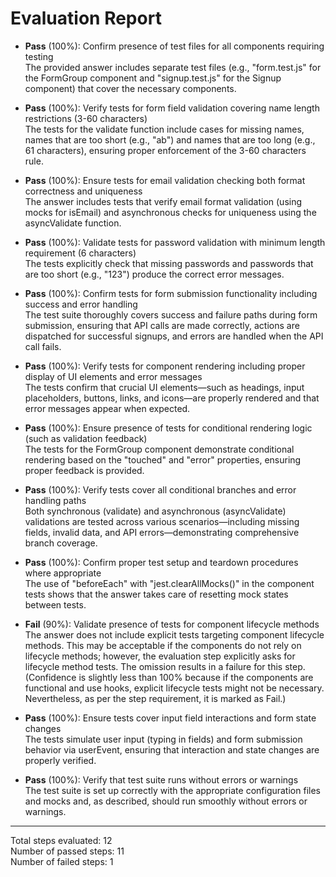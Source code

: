 # Evaluation Report

- **Pass** (100%): Confirm presence of test files for all components requiring testing  
  The provided answer includes separate test files (e.g., "form.test.js" for the FormGroup component and "signup.test.js" for the Signup component) that cover the necessary components.

- **Pass** (100%): Verify tests for form field validation covering name length restrictions (3-60 characters)  
  The tests for the validate function include cases for missing names, names that are too short (e.g., "ab") and names that are too long (e.g., 61 characters), ensuring proper enforcement of the 3-60 characters rule.

- **Pass** (100%): Ensure tests for email validation checking both format correctness and uniqueness  
  The answer includes tests that verify email format validation (using mocks for isEmail) and asynchronous checks for uniqueness using the asyncValidate function.

- **Pass** (100%): Validate tests for password validation with minimum length requirement (6 characters)  
  The tests explicitly check that missing passwords and passwords that are too short (e.g., "123") produce the correct error messages.

- **Pass** (100%): Confirm tests for form submission functionality including success and error handling  
  The test suite thoroughly covers success and failure paths during form submission, ensuring that API calls are made correctly, actions are dispatched for successful signups, and errors are handled when the API call fails.

- **Pass** (100%): Verify tests for component rendering including proper display of UI elements and error messages  
  The tests confirm that crucial UI elements—such as headings, input placeholders, buttons, links, and icons—are properly rendered and that error messages appear when expected.

- **Pass** (100%): Ensure presence of tests for conditional rendering logic (such as validation feedback)  
  The tests for the FormGroup component demonstrate conditional rendering based on the "touched" and "error" properties, ensuring proper feedback is provided.

- **Pass** (100%): Verify tests cover all conditional branches and error handling paths  
  Both synchronous (validate) and asynchronous (asyncValidate) validations are tested across various scenarios—including missing fields, invalid data, and API errors—demonstrating comprehensive branch coverage.

- **Pass** (100%): Confirm proper test setup and teardown procedures where appropriate  
  The use of "beforeEach" with "jest.clearAllMocks()" in the component tests shows that the answer takes care of resetting mock states between tests.

- **Fail** (90%): Validate presence of tests for component lifecycle methods  
  The answer does not include explicit tests targeting component lifecycle methods. This may be acceptable if the components do not rely on lifecycle methods; however, the evaluation step explicitly asks for lifecycle method tests. The omission results in a failure for this step.  
  (Confidence is slightly less than 100% because if the components are functional and use hooks, explicit lifecycle tests might not be necessary. Nevertheless, as per the step requirement, it is marked as Fail.)

- **Pass** (100%): Ensure tests cover input field interactions and form state changes  
  The tests simulate user input (typing in fields) and form submission behavior via userEvent, ensuring that interaction and state changes are properly verified.

- **Pass** (100%): Verify that test suite runs without errors or warnings  
  The test suite is set up correctly with the appropriate configuration files and mocks and, as described, should run smoothly without errors or warnings.

---

Total steps evaluated: 12  
Number of passed steps: 11  
Number of failed steps: 1